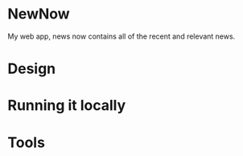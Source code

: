 # NewNow
My web app, news now contains all of the recent and relevant news.

# Design

# Running it locally

# Tools



